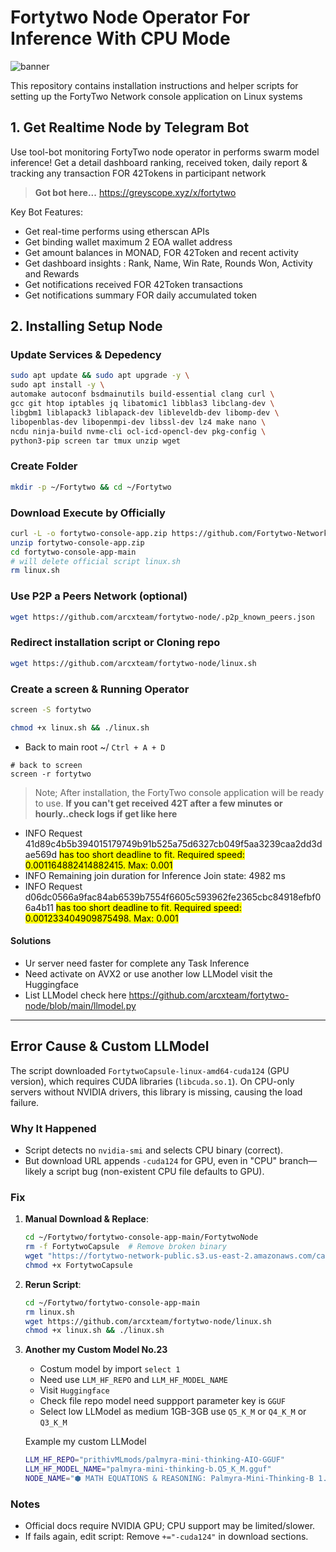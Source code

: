 # Fortytwo Node Operator For Inference With CPU Mode

![banner](fortytwo.gif)

This repository contains installation instructions and helper scripts for setting up the FortyTwo Network console application on Linux systems

## 1. Get Realtime Node by Telegram Bot

Use tool-bot monitoring FortyTwo node operator in performs swarm model inference! Get a detail dashboard ranking, received token, daily report & tracking any transaction FOR 42Tokens in participant network

> **Got bot here...** https://greyscope.xyz/x/fortytwo

Key Bot Features:
 - Get real-time performs using etherscan APIs
 - Get binding wallet maximum 2 EOA wallet address
 - Get amount balances in MONAD, FOR 42Token and recent activity
 - Get dashboard insights : Rank, Name, Win Rate, Rounds Won, Activity and Rewards
 - Get notifications received FOR 42Token transactions
 - Get notifications summary FOR daily accumulated token

## 2. Installing Setup Node

### Update Services & Depedency

```bash
sudo apt update && sudo apt upgrade -y \
sudo apt install -y \
automake autoconf bsdmainutils build-essential clang curl \
gcc git htop iptables jq libatomic1 libblas3 libclang-dev \
libgbm1 liblapack3 liblapack-dev libleveldb-dev libomp-dev \
libopenblas-dev libopenmpi-dev libssl-dev lz4 make nano \
ncdu ninja-build nvme-cli ocl-icd-opencl-dev pkg-config \
python3-pip screen tar tmux unzip wget
```

### Create Folder
```bash
mkdir -p ~/Fortytwo && cd ~/Fortytwo
```

### Download Execute by Officially
```bash
curl -L -o fortytwo-console-app.zip https://github.com/Fortytwo-Network/fortytwo-console-app/archive/refs/heads/main.zip
unzip fortytwo-console-app.zip
cd fortytwo-console-app-main
# will delete official script linux.sh
rm linux.sh
```

### Use P2P a Peers Network (optional)
```bash
wget https://github.com/arcxteam/fortytwo-node/.p2p_known_peers.json
```

### Redirect installation script or Cloning repo
```bash
wget https://github.com/arcxteam/fortytwo-node/linux.sh
```

### Create a screen & Running Operator
```bash
screen -S fortytwo
```

```bash
chmod +x linux.sh && ./linux.sh
```
- Back to main root ~/ `Ctrl + A + D`

```
# back to screen
screen -r fortytwo
```

> Note; After installation, the FortyTwo console application will be ready to use. **If you can't get received 42T after a few minutes or hourly..check logs if get like here**

- INFO Request 41d89c4b5b394015179749b91b525a75d6327cb049f5aa3239caa2dd3dae569d <mark>has too short deadline to fit. Required speed: 0.001164882414882415. Max: 0.001</mark>
- INFO Remaining join duration for Inference Join state: 4982 ms
- INFO Request d06dc0566a9fac84ab6539b7554f6605c593962fe2365cbc84918efbf06a4b11 <mark>has too short deadline to fit. Required speed: 0.001233404909875498. Max: 0.001</mark>

#### Solutions
- Ur server need faster for complete any Task Inference
- Need activate on AVX2 or use another low LLModel visit the Huggingface
- List LLModel check here https://github.com/arcxteam/fortytwo-node/blob/main/llmodel.py

---

## Error Cause & Custom LLModel
The script downloaded `FortytwoCapsule-linux-amd64-cuda124` (GPU version), which requires CUDA libraries (`libcuda.so.1`). On CPU-only servers without NVIDIA drivers, this library is missing, causing the load failure.

### Why It Happened
- Script detects no `nvidia-smi` and selects CPU binary (correct).
- But download URL appends `-cuda124` for GPU, even in "CPU" branch—likely a script bug (non-existent CPU file defaults to GPU).

### Fix
1. **Manual Download & Replace**:
   ```bash
   cd ~/Fortytwo/fortytwo-console-app-main/FortytwoNode
   rm -f FortytwoCapsule  # Remove broken binary
   wget "https://fortytwo-network-public.s3.us-east-2.amazonaws.com/capsule/v$(curl -s https://fortytwo-network-public.s3.us-east-2.amazonaws.com/capsule/latest)/FortytwoCapsule-linux-amd64" -O FortytwoCapsule
   chmod +x FortytwoCapsule
   ```

2. **Rerun Script**:
   ```bash
   cd ~/Fortytwo/fortytwo-console-app-main
   rm linux.sh
   wget https://github.com/arcxteam/fortytwo-node/linux.sh
   chmod +x linux.sh && ./linux.sh
   ```

3. **Another my Custom Model No.23**
   - Costum model by import `select 1`
   - Need use `LLM_HF_REPO` and `LLM_HF_MODEL_NAME`
   - Visit `Huggingface`
   - Check file repo model need suppport parameter key is `GGUF`
   - Select low LLModel as medium 1GB-3GB use `Q5_K_M` or `Q4_K_M` or `Q3_K_M`
   
   Example my custom LLModel

   ```bash
   LLM_HF_REPO="prithivMLmods/palmyra-mini-thinking-AIO-GGUF"
   LLM_HF_MODEL_NAME="palmyra-mini-thinking-b.Q5_K_M.gguf"
   NODE_NAME="⬢ MATH EQUATIONS & REASONING: Palmyra-Mini-Thinking-B 1.78B Q5"
   ```

### Notes
- Official docs require NVIDIA GPU; CPU support may be limited/slower.
- If fails again, edit script: Remove `+="-cuda124"` in download sections.
